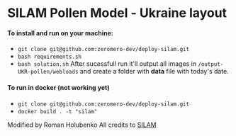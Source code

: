 # SILAM Pollen Model - Ukraine layout
#### To install and run on your machine:
- `git clone git@github.com:zeromero-dev/deploy-silam.git` 
- `bash requirements.sh`
- `bash solution.sh`
After sucessfull run it'll output all images in `/output-UKR-pollen/webloads` and create a folder with **data** file with today's date.

#### To run in docker (not working yet)
- `git clone git@github.com:zeromero-dev/deploy-silam.git`
- `docker build . -t "silam"`

Modified by Roman Holubenko
All credits to [SILAM](https://silam.fmi.fi/)
